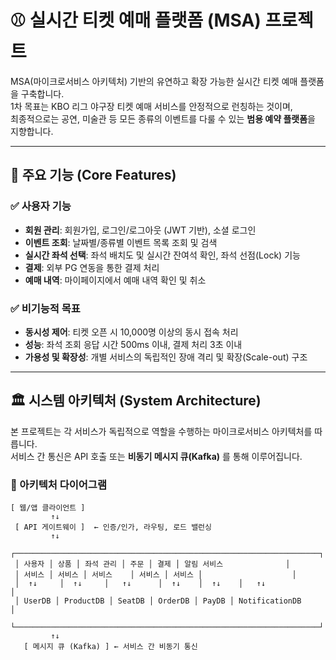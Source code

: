 # ⚾️ 실시간 티켓 예매 플랫폼 (MSA) 프로젝트

MSA(마이크로서비스 아키텍처) 기반의 유연하고 확장 가능한 실시간 티켓 예매 플랫폼을 구축합니다.  
1차 목표는 KBO 리그 야구장 티켓 예매 서비스를 안정적으로 런칭하는 것이며,  
최종적으로는 공연, 미술관 등 모든 종류의 이벤트를 다룰 수 있는 **범용 예약 플랫폼**을 지향합니다.

---

## 🚀 주요 기능 (Core Features)

### ✅ 사용자 기능
- **회원 관리**: 회원가입, 로그인/로그아웃 (JWT 기반), 소셜 로그인
- **이벤트 조회**: 날짜별/종류별 이벤트 목록 조회 및 검색
- **실시간 좌석 선택**: 좌석 배치도 및 실시간 잔여석 확인, 좌석 선점(Lock) 기능
- **결제**: 외부 PG 연동을 통한 결제 처리
- **예매 내역**: 마이페이지에서 예매 내역 확인 및 취소

### ✅ 비기능적 목표
- **동시성 제어**: 티켓 오픈 시 10,000명 이상의 동시 접속 처리
- **성능**: 좌석 조회 응답 시간 500ms 이내, 결제 처리 3초 이내
- **가용성 및 확장성**: 개별 서비스의 독립적인 장애 격리 및 확장(Scale-out) 구조

---

## 🏛️ 시스템 아키텍처 (System Architecture)

본 프로젝트는 각 서비스가 독립적으로 역할을 수행하는 마이크로서비스 아키텍처를 따릅니다.  
서비스 간 통신은 API 호출 또는 **비동기 메시지 큐(Kafka)** 를 통해 이루어집니다.

### 🔧 아키텍처 다이어그램

```plaintext
[ 웹/앱 클라이언트 ]
         ↑↓
 [ API 게이트웨이 ]  ← 인증/인가, 라우팅, 로드 밸런싱
         ↑↓
 ┌────────────────────────────────────────────────────────────────────┐
 │ 사용자 │ 상품 │ 좌석 관리 │ 주문 │ 결제 │ 알림 서비스              │
 │ 서비스 │ 서비스 │ 서비스    │ 서비스 │ 서비스 │                    │
 │  ↑↓     │  ↑↓     │   ↑↓      │  ↑↓    │  ↑↓    │   ↑↓                │
 │ UserDB │ ProductDB │ SeatDB │ OrderDB │ PayDB │ NotificationDB     │
 └────────────────────────────────────────────────────────────────────┘
         ↑↓
   [ 메시지 큐 (Kafka) ] ← 서비스 간 비동기 통신
